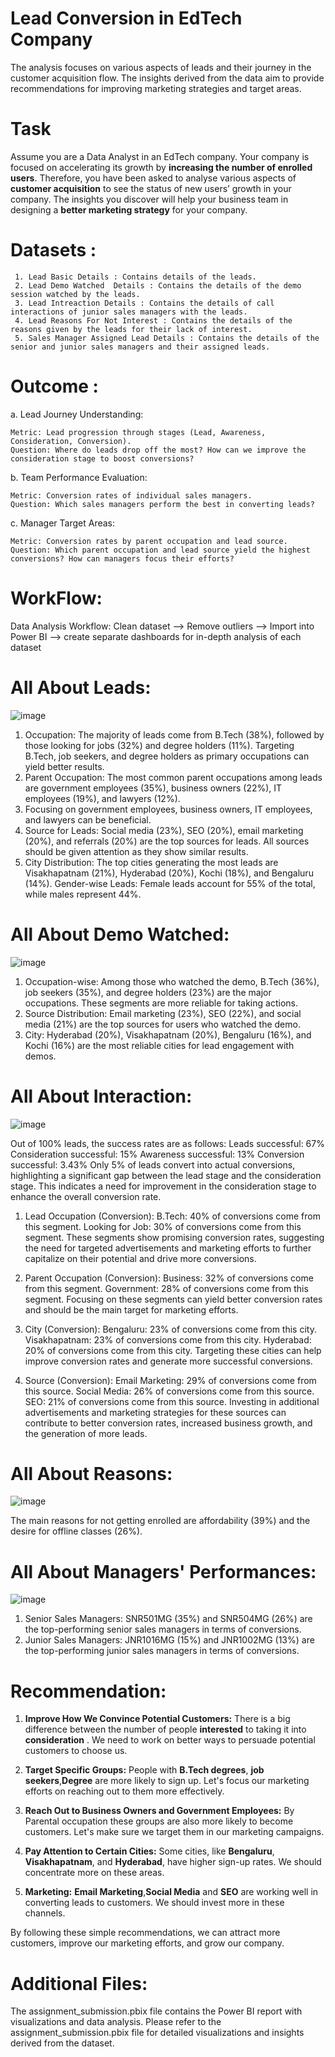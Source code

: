 # Lead Conversion in EdTech Company
 The analysis focuses on various aspects of leads and their journey in the customer acquisition flow. The insights derived from the data aim to provide recommendations for improving marketing strategies and target areas.

 # Task
Assume you are a Data Analyst in an EdTech company. Your company is focused on accelerating its growth by **increasing the number of enrolled users**.
Therefore, you have been asked to analyse various aspects of **customer acquisition** to see the status of new users’ growth in your company. The insights you discover will help your business team in designing a **better marketing strategy** for your company.

# Datasets :
  	 1. Lead Basic Details : Contains details of the leads.
	 2. Lead Demo Watched  Details : Contains the details of the demo session watched by the leads.
	 3. Lead Intreaction Details : Contains the details of call interactions of junior sales managers with the leads.
	 4. Lead Reasons For Not Interest : Contains the details of the reasons given by the leads for their lack of interest.
	 5. Sales Manager Assigned Lead Details : Contains the details of the senior and junior sales managers and their assigned leads.
  
# Outcome :
a. Lead Journey Understanding:

	Metric: Lead progression through stages (Lead, Awareness, Consideration, Conversion).
	Question: Where do leads drop off the most? How can we improve the consideration stage to boost conversions?
b. Team Performance Evaluation:

	Metric: Conversion rates of individual sales managers.
	Question: Which sales managers perform the best in converting leads?
c. Manager Target Areas:

	Metric: Conversion rates by parent occupation and lead source.
	Question: Which parent occupation and lead source yield the highest conversions? How can managers focus their efforts?


# WorkFlow:
Data Analysis Workflow: Clean dataset --> Remove outliers --> Import into Power BI --> create separate dashboards for in-depth analysis of each dataset


 # All About Leads:

 ![image](https://github.com/ipratham7/Competishun-DA-Assignment/assets/64377030/b8d49ff7-645d-472e-a12b-d2f2d7b7ad7c)


1. Occupation: The majority of leads come from B.Tech (38%), followed by those looking for jobs (32%) and degree holders (11%). Targeting B.Tech, job seekers, and degree holders as primary occupations can yield better results.
2. Parent Occupation: The most common parent occupations among leads are government employees (35%), business owners (22%), IT employees (19%), and lawyers (12%).
3. Focusing on government employees, business owners, IT employees, and lawyers can be beneficial.
4. Source for Leads: Social media (23%), SEO (20%), email marketing (20%), and referrals (20%) are the top sources for leads. All sources should be given attention as they show similar results.
5. City Distribution: The top cities generating the most leads are Visakhapatnam (21%), Hyderabad (20%), Kochi (18%), and Bengaluru (14%).
Gender-wise Leads: Female leads account for 55% of the total, while males represent 44%.

# All About Demo Watched:

![image](https://github.com/ipratham7/Competishun-DA-Assignment/assets/64377030/96531522-5f3f-4cec-8c70-93b5be4ad9c3)


1. Occupation-wise: Among those who watched the demo, B.Tech (36%), job seekers (35%), and degree holders (23%) are the major occupations. These segments are more reliable for taking actions.
2. Source Distribution: Email marketing (23%), SEO (22%), and social media (21%) are the top sources for users who watched the demo.
3. City: Hyderabad (20%), Visakhapatnam (20%), Bengaluru (16%), and Kochi (16%) are the most reliable cities for lead engagement with demos.

# All About Interaction:

![image](https://github.com/ipratham7/Competishun-DA-Assignment/assets/64377030/a812a150-990e-4e37-bdf5-e9d6ebe82b8c)

Out of 100% leads, the success rates are as follows:
  Leads successful: 67%
  Consideration successful: 15%
  Awareness successful: 13%
  Conversion successful: 3.43%
Only 5% of leads convert into actual conversions, highlighting a significant gap between the lead stage and the consideration stage. This indicates a need for improvement in the consideration stage to enhance the overall conversion rate.

1. Lead Occupation (Conversion):
B.Tech: 40% of conversions come from this segment.
Looking for Job: 30% of conversions come from this segment.
These segments show promising conversion rates, suggesting the need for targeted advertisements and marketing efforts to further capitalize on their potential and drive more conversions.

2. Parent Occupation (Conversion):
 Business: 32% of conversions come from this segment.
 Government: 28% of conversions come from this segment.
 Focusing on these segments can yield better conversion rates and should be the main target for marketing efforts.
3. City (Conversion):
 Bengaluru: 23% of conversions come from this city.
 Visakhapatnam: 23% of conversions come from this city.
 Hyderabad: 20% of conversions come from this city.
 Targeting these cities can help improve conversion rates and generate more successful conversions.
4. Source (Conversion):
 Email Marketing: 29% of conversions come from this source.
 Social Media: 26% of conversions come from this source.
 SEO: 21% of conversions come from this source.
Investing in additional advertisements and marketing strategies for these sources can contribute to better conversion rates, increased business growth, and the generation of more leads.

# All About Reasons:

![image](https://github.com/ipratham7/Competishun-DA-Assignment/assets/64377030/2c4089a5-fde5-4a53-a71a-3d9fb50257ba)


The main reasons for not getting enrolled are affordability (39%) and the desire for offline classes (26%).

# All About Managers' Performances:

![image](https://github.com/ipratham7/Competishun-DA-Assignment/assets/64377030/31f657b9-dcc3-4b6a-b343-958767bc51d9)

1. Senior Sales Managers: SNR501MG (35%) and SNR504MG (26%) are the top-performing senior sales managers in terms of conversions.
2. Junior Sales Managers: JNR1016MG (15%) and JNR1002MG (13%) are the top-performing junior sales managers in terms of conversions.
   
# Recommendation: 

1. **Improve How We Convince Potential Customers:** There is a big difference between the number of people **interested** to taking it into **consideration** . We need to work on better ways to persuade potential customers to choose us.

2. **Target Specific Groups:** People with **B.Tech degrees**, **job seekers**,**Degree**  are more likely to sign up. Let's focus our marketing efforts on reaching out to them more effectively.

3. **Reach Out to Business Owners and Government Employees:** By Parental occupation these groups are also more likely to become customers. Let's make sure we target them in our marketing campaigns.

4. **Pay Attention to Certain Cities:** Some cities, like **Bengaluru**, **Visakhapatnam**, and **Hyderabad**, have higher sign-up rates. We should concentrate more on these areas.

5. **Marketing:** **Email Marketing**,**Social Media** and **SEO** are working well in converting leads to customers. We should invest more in these channels.

By following these simple recommendations, we can attract more customers, improve our marketing efforts, and grow our company.
   
# Additional Files:
The assignment_submission.pbix file contains the Power BI report with visualizations and data analysis.
Please refer to the assignment_submission.pbix file for detailed visualizations and insights derived from the dataset.
